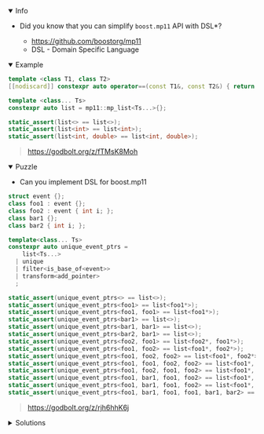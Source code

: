 <details open><summary>Info</summary><p>

* Did you know that you can simplify `boost.mp11` API with DSL*?

  * https://github.com/boostorg/mp11
  * DSL - Domain Specific Language

</p></details><details open><summary>Example</summary><p>

```cpp
template <class T1, class T2>
[[nodiscard]] constexpr auto operator==(const T1&, const T2&) { return std::is_same_v<T1, T2>; }

template <class... Ts>
constexpr auto list = mp11::mp_list<Ts...>{};

static_assert(list<> == list<>);
static_assert(list<int> == list<int>);
static_assert(list<int, double> == list<int, double>);
```

> https://godbolt.org/z/fTMsK8Moh

</p></details><details open><summary>Puzzle</summary><p>

* Can you implement DSL for boost.mp11

```cpp
struct event {};
class foo1 : event {};
class foo2 : event { int i; };
class bar1 {};
class bar2 { int i; };

template<class... Ts>
constexpr auto unique_event_ptrs =
    list<Ts...>
  | unique
  | filter<is_base_of<event>>
  | transform<add_pointer>
  ;

static_assert(unique_event_ptrs<> == list<>);
static_assert(unique_event_ptrs<foo1> == list<foo1*>);
static_assert(unique_event_ptrs<foo1, foo1> == list<foo1*>);
static_assert(unique_event_ptrs<bar1> == list<>);
static_assert(unique_event_ptrs<bar1, bar1> == list<>);
static_assert(unique_event_ptrs<bar2, bar1> == list<>);
static_assert(unique_event_ptrs<foo2, foo1> == list<foo2*, foo1*>);
static_assert(unique_event_ptrs<foo1, foo2> == list<foo1*, foo2*>);
static_assert(unique_event_ptrs<foo1, foo2, foo2> == list<foo1*, foo2*>);
static_assert(unique_event_ptrs<foo1, foo1, foo2, foo2> == list<foo1*, foo2*>);
static_assert(unique_event_ptrs<foo1, foo2, foo1, foo2> == list<foo1*, foo2*>);
static_assert(unique_event_ptrs<foo1, bar1, foo1, foo2> == list<foo1*, foo2*>);
static_assert(unique_event_ptrs<foo1, bar1, foo1, foo2> == list<foo1*, foo2*>);
static_assert(unique_event_ptrs<foo1, bar1, foo1, foo1, bar1, bar2> == list<foo1*>);
```

> https://godbolt.org/z/rjh6hhK6j

</p></details>

</p></details><details><summary>Solutions</summary><p>

> https://godbolt.org/z/rKc6rdfee

</p></details>

